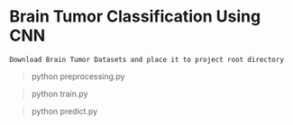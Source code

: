 # Brain Tumor Classification Using CNN

`Download Brain Tumor Datasets and place it to project root directory`

> python preprocessing.py

> python train.py

> python predict.py